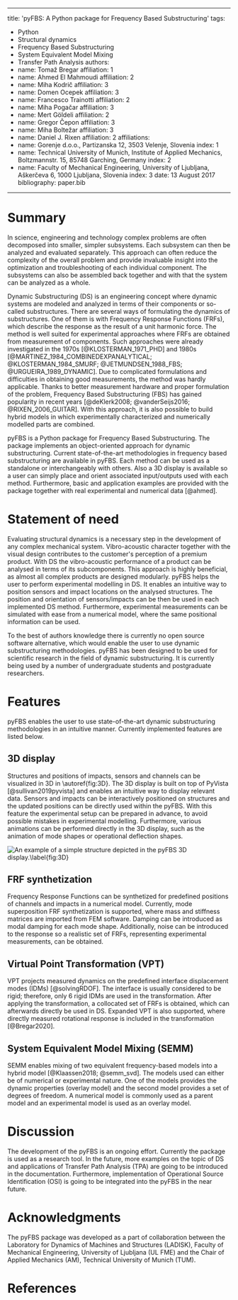 
---
title: 'pyFBS: A Python package for Frequency Based Substructuring'
tags:
  - Python
  - Structural dynamics
  - Frequency Based Substructuring
  - System Equivalent Model Mixing
  - Transfer Path Analysis
authors:
  - name: Tomaž Bregar
    affiliation: 1 
  - name: Ahmed El Mahmoudi
    affiliation: 2
  - name: Miha Kodrič
    affiliation: 3
  - name: Domen Ocepek
    affiliation: 3
  - name: Francesco Trainotti
    affiliation: 2
  - name: Miha Pogačar
    affiliation: 3
  - name: Mert Göldeli
    affiliation: 2	
  - name: Gregor Čepon
    affiliation: 3
  - name: Miha Boltežar
    affiliation: 3
  - name: Daniel J. Rixen
    affiliation: 2
affiliations:
 - name: Gorenje d.o.o., Partizanska 12, 3503 Velenje, Slovenia
   index: 1
 - name: Technical University of Munich, Institute of Applied Mechanics, Boltzmannstr.  15, 85748 Garching, Germany
   index: 2
 - name: Faculty of Mechanical Engineering, University of Ljubljana, Aškerčeva 6, 1000 Ljubljana, Slovenia
   index: 3
date: 13 August 2017
bibliography: paper.bib
---

# Summary

In science, engineering and technology complex problems are often decomposed into smaller, simpler subsystems. 
Each subsystem can then be analyzed and evaluated separately. 
This approach can often reduce the complexity of the overall problem and provide invaluable insight into the optimization and troubleshooting of each individual component. 
The subsystems can also be assembled back together and with that the system can be analyzed as a whole.

Dynamic Substructuring (DS) is an engineering concept where dynamic systems are modeled and analyzed in terms of their components or so-called substructures. 
There are several ways of formulating the dynamics of substructures. One of them is with Frequency Response Functions (FRFs), which describe the response as the result of a unit harmonic force. 
The method is well suited for experimental approaches where FRFs are obtained from measurement of components. Such approaches were already investigated in the 1970s [@KLOSTERMAN_1971_PHD]  and 1980s [@MARTINEZ_1984_COMBINEDEXPANALYTICAL; @KLOSTERMAN_1984_SMURF; @JETMUNDSEN_1988_FBS; @URGUEIRA_1989_DYNAMIC]. 
Due to complicated formulations and difficulties in obtaining good measurements, the method was hardly applicable. 
Thanks to better measurement hardware and proper formulation of the problem, Frequency Based Substructuring (FBS) has gained popularity in recent years [@deKlerk2008; @vanderSeijs2016; @RIXEN_2006_GUITAR]. 
With this approach, it is also possible to build hybrid models in which experimentally characterized and numerically modelled parts are combined.

pyFBS is a Python package for Frequency Based Substructuring. The package implements an object-oriented approach for dynamic substructuring. 
Current state-of-the-art methodologies in frequency based substructuring are available in pyFBS. Each method can be used as a standalone or interchangeably with others. 
Also a 3D display is available so a user can simply place and orient associated input/outputs used with each method.
Furthermore, basic and application examples are provided with the package together with real experimental and numerical data [@ahmed]. 


# Statement of need

Evaluating structural dynamics is a necessary step in the development of any complex mechanical system. 
Vibro-acoustic character together with the visual design contributes to the customer's perception of a premium product.
With DS the vibro-acoustic performance of a product can be analysed in terms of its subcomponents. This approach is highly beneficial, as almost all complex products are designed modularly.
pyFBS helps the user to perform experimental modelling in DS. It enables an intuitive way to position sensors and impact locations on the analysed structures.
The position and orientation of sensors/impacts can be then be used in each implemented DS method. 
Furthermore, experimental measurements can be simulated with ease from a numerical model, where the same positional information can be used.   

To the best of authors knowledge there is currently no open source software alternative, which would enable the user to use dynamic substructuring methodologies. 
pyFBS has been designed to be used for scientific research in the field of dynamic substructuring. 
It is currently being used by a number of undergraduate students and postgraduate researchers. 


# Features

pyFBS enables the user to use state-of-the-art dynamic substructuring methodologies in an intuitive manner.
Currently implemented features are listed below. 

## 3D display

Structures and positions of impacts, sensors and channels can be visualized in 3D in \autoref{fig:3D}. 
The 3D display is built on top of PyVista [@sullivan2019pyvista] and enables an intuitive way to display relevant data. 
Sensors and impacts can be interactively positioned on structures and the updated positions can be directly used within the pyFBS.
With this feature the experimental setup can be prepared in advance, to avoid possible mistakes in experimental modelling.
Furthermore, various animations can be performed directly in the 3D display, such as the animation of mode shapes or operational deflection shapes.

![An example of a simple structure depicted in the pyFBS 3D display.\label{fig:3D}](./images/figure.png)

## FRF synthetization

Frequency Response Functions can be synthetized for predefined positions of channels and impacts in a numerical model. 
Currently, mode superposition FRF synthetization is supported, where mass and stiffness matrices are imported from FEM software. 
Damping can be introduced as modal damping for each mode shape. 
Additionally, noise can be introduced to the response so a realistic set of FRFs, representing experimental measurements, can be obtained.

## Virtual Point Transformation (VPT) 

VPT projects measured dynamics on the predefined interface displacement modes (IDMs) [@solvingRDOF]. 
The interface is usually considered to be rigid; therefore, only 6 rigid IDMs are used in the transformation. 
After applying the transformation, a collocated set of FRFs is obtained, which can afterwards directly be used in DS. 
Expanded VPT is also supported, where directly measured rotational response is included in the transformation [@Bregar2020].

## System Equivalent Model Mixing (SEMM)

SEMM enables mixing of two equivalent frequency-based models into a hybrid model [@Klaassen2018; @semm_svd]. 
The models used can either be of numerical or experimental nature. One of the models provides the dynamic properties (overlay model) and the second model provides a set of degrees of freedom. 
A numerical model is commonly used as a parent model and an experimental model is used as an overlay model. 

# Discussion

The development of the pyFBS is an ongoing effort. Currently the package is used as a research tool. 
In the future, more examples on the topic of DS and applications of Transfer Path Analysis (TPA) are going to be introduced in the documentation. 
Furthermore, implementation of Operational Source Identification (OSI) is going to be integrated into the pyFBS in the near future.

# Acknowledgments

The pyFBS package was developed as a part of collaboration between the Laboratory for Dynamics of Machines and Structures (LADISK), Faculty of Mechanical Engineering, University of Ljubljana (UL FME) 
and the Chair of Applied Mechanics (AM), Technical University of Munich (TUM).

# References
